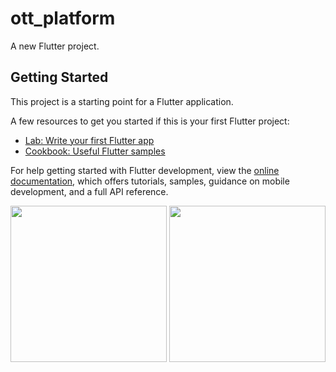 # ott_platform

A new Flutter project.

## Getting Started

This project is a starting point for a Flutter application.

A few resources to get you started if this is your first Flutter project:

- [Lab: Write your first Flutter app](https://docs.flutter.dev/get-started/codelab)
- [Cookbook: Useful Flutter samples](https://docs.flutter.dev/cookbook)

For help getting started with Flutter development, view the
[online documentation](https://docs.flutter.dev/), which offers tutorials,
samples, guidance on mobile development, and a full API reference.


<img src="https://user-images.githubusercontent.com/118718488/229898060-7aa6cf30-9efb-4757-b21a-40eaf69eab6c.png" width="250px">
<img src="https://user-images.githubusercontent.com/118718488/229898119-396f4775-696e-4af0-a41b-d9da2ec33cfc.png" width="250px">
